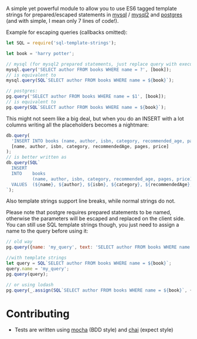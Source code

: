 A simple yet powerful module to allow you to use ES6 tagged template strings for prepared/escaped statements in [mysql](https://www.npmjs.com/package/mysql) / [mysql2](https://www.npmjs.com/package/mysql2) and [postgres](https://www.npmjs.com/package/pq) (and with simple, I mean only 7 lines of code!).

Example for escaping queries (callbacks omitted):
```js
let SQL = require('sql-template-strings');

let book = 'harry potter';

// mysql (for mysql2 prepared statements, just replace query with execute):
mysql.query('SELECT author FROM books WHERE name = ?', [book]);
// is equivalent to
mysql.query(SQL`SELECT author FROM books WHERE name = ${book}`);

// postgres:
pg.query('SELECT author FROM books WHERE name = $1', [book]);
// is equivalent to
pg.query(SQL`SELECT author FROM books WHERE name = ${book}`);
```
This might not seem like a big deal, but when you do an INSERT with a lot columns writing all the placeholders becomes a nightmare:

```js
db.query(
  'INSERT INTO books (name, author, isbn, category, recommended_age, pages, price) VALUES (?, ?, ?, ?, ?, ?, ?)',
  [name, author, isbn, category, recommendedAge, pages, price]
);
// is better written as
db.query(SQL`
  INSERT
  INTO    books
          (name, author, isbn, category, recommended_age, pages, price)
  VALUES  (${name}, ${author}, ${isbn}, ${category}, ${recommendedAge}, ${pages}, ${price})
`);
```
Also template strings support line breaks, while normal strings do not.

Please note that postgre requires prepared statements to be named, otherwise the parameters will be escaped and replaced on the client side.
You can still use SQL template strings though, you just need to assign a name to the query before using it:
```js
// old way
pg.query({name: 'my_query', text: 'SELECT author FROM books WHERE name = $1', values: [book]});

//with template strings
let query = SQL`SELECT author FROM books WHERE name = ${book}`;
query.name = 'my_query';
pg.query(query);

// or using lodash
pg.query(_.assign(SQL`SELECT author FROM books WHERE name = ${book}`, {name: 'my_query'}))
```

# Contributing
 - Tests are written using [mocha](https://www.npmjs.com/package/mocha) (BDD style) and [chai](https://www.npmjs.com/package/chai) (expect style)